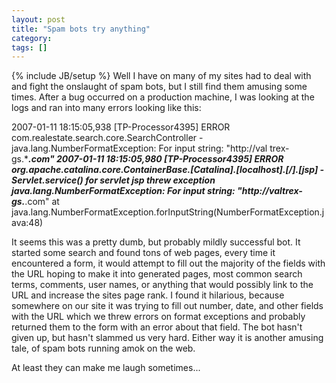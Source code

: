 ```yaml
---
layout: post
title: "Spam bots try anything"
category:
tags: []
---
```

{% include JB/setup %}
Well I have on many of my sites had to deal with and fight the onslaught of spam bots, but I still find them amusing some times. After a bug occurred on a production machine, I was looking at the logs and ran into many errors looking like this:

2007-01-11 18:15:05,938 [TP-Processor4395] ERROR com.realestate.search.core.SearchController - java.lang.NumberFormatException: For input string: "http://val
trex-gs.****.com"
2007-01-11 18:15:05,980 [TP-Processor4395] ERROR org.apache.catalina.core.ContainerBase.[Catalina].[localhost].[/].[jsp] - Servlet.service() for servlet jsp
threw exception
java.lang.NumberFormatException: For input string: "http://valtrex-gs.***.com"
       at java.lang.NumberFormatException.forInputString(NumberFormatException.java:48)

It seems this was a pretty dumb, but probably mildly successful bot. It started some search and found tons of web pages, every time it encountered a form, it would attempt to fill out the majority of the fields with the URL hoping to make it into generated pages, most common search terms, comments, user names, or anything that would possibly link to the URL and increase the sites page rank. I found it hilarious, because somewhere on our site it was trying to fill out number, date, and other fields with the URL which we threw errors on format exceptions and probably returned them to the form with an error about that field. The bot hasn't given up, but hasn't slammed us very hard. Either way it is another amusing tale, of spam bots running amok on the web.

At least they can make me laugh sometimes...
